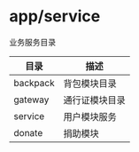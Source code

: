 # app/service

业务服务目录

| 目录 | 描述 |
| --------  | -------------- |
| backpack  | 背包模块目录    |
| gateway   | 通行证模块目录 |
| service   | 用户模块服务 |
| donate   | 捐助模块 |
